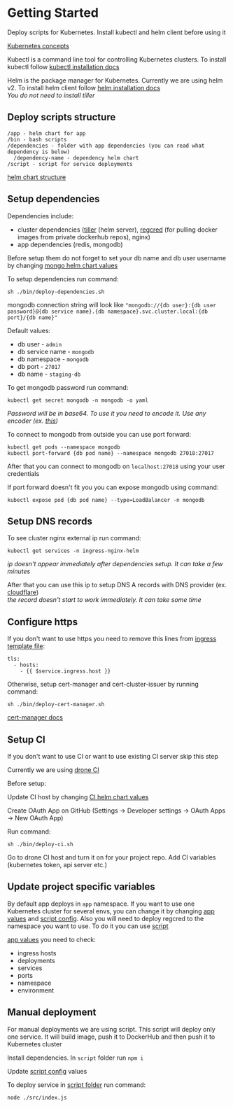# Getting Started

Deploy scripts for Kubernetes. Install kubectl and helm client before using it

[Kubernetes concepts](https://kubernetes.io/docs/concepts/)

Kubectl is a command line tool for controlling Kubernetes clusters. To install kubectl follow [kubectl installation docs](https://kubernetes.io/docs/tasks/tools/install-kubectl/)

Helm is the package manager for Kubernetes. Currently we are using helm v2. To install helm client follow [helm installation docs](https://v2.helm.sh/docs/install/)<br/>
*You do not need to install tiller*

## Deploy scripts structure

```
/app - helm chart for app
/bin - bash scripts
/dependencies - folder with app dependencies (you can read what dependency is below)
  /dependency-name - dependency helm chart
/script - script for service deployments
```

[helm chart structure](https://v2.helm.sh/docs/developing_charts/#charts)

## Setup dependencies

Dependencies include:
- cluster dependencies ([tiller](https://v2.helm.sh/docs/install/) (helm server), [regcred](https://kubernetes.io/docs/tasks/configure-pod-container/pull-image-private-registry/) (for pulling docker images from private dockerhub repos), nginx)
- app dependencies (redis, mongodb)

Before setup them do not forget to set your db name and db user username by changing [mongo helm chart values](dependencies/mongodb/values/values.yaml)

To setup dependencies run command:

```
sh ./bin/deploy-dependencies.sh
```

mongodb connection string will look like `"mongodb://{db user}:{db user password}@{db service name}.{db namespace}.svc.cluster.local:{db port}/{db name}"`

Default values:
- db user - `admin`
- db service name - `mongodb`
- db namespace - `mongodb`
- db port - `27017`
- db name - `staging-db`

To get mongodb password run command:

```
kubectl get secret mongodb -n mongodb -o yaml
```

*Password will be in base64. To use it you need to encode it. Use any encoder (ex. [this](https://www.base64decode.org/))*

To connect to mongodb from outside you can use port forward:

```
kubectl get pods --namespace mongodb
kubectl port-forward {db pod name} --namespace mongodb 27018:27017
```

After that you can connect to mongodb on `localhost:27018` using your user credentials

If port forward doesn't fit you you can expose mongodb using command:

```
kubectl expose pod {db pod name} --type=LoadBalancer -n mongodb
```

## Setup DNS records

To see cluster nginx external ip run command:

```
kubectl get services -n ingress-nginx-helm
```

*ip doesn't appear immediately after dependencies setup. It can take a few minutes*

After that you can use this ip to setup DNS A records with DNS provider (ex. [cloudflare](https://www.cloudflare.com/))<br/>
*the record doesn't start to work immediately. It can take some time*

## Configure https

If you don't want to use https you need to remove this lines from [ingress template file](app/templates/ingress.yml):

```
tls:
  - hosts:
    - {{ $service.ingress.host }}
```

Otherwise, setup cert-manager and cert-cluster-issuer by running command:

```
sh ./bin/deploy-cert-manager.sh
```

[cert-manager docs](https://cert-manager.io/docs/installation/kubernetes/)

## Setup CI

If you don't want to use CI or want to use existing CI server skip this step

Currently we are using [drone CI](https://github.com/helm/charts/tree/master/stable/drone)

Before setup:

Update CI host by changing [CI helm chart values](dependencies/drone-ci/drone/values/values.yml)

Create OAuth App on GitHub (Settings -> Developer settings -> OAuth Apps -> New OAuth App)

Run command:

```
sh ./bin/deploy-ci.sh
```

Go to drone CI host and turn it on for your project repo. Add CI variables (kubernetes token, api server etc.)

## Update project specific variables

By default app deploys in `app` namespace. If you want to use one Kubernetes cluster for several envs, you can change it by changing [app values](app/values/values.yml) and [script config](script/src/config.js). Also you will need to deploy regcred to the namespace you want to use. To do it you can use [script](dependencies/regcred/bin/create-docker-regcred.sh)

[app values](app/values/values.yml) you need to check:
- ingress hosts
- deployments
- services
- ports
- namespace
- environment

## Manual deployment

For manual deployments we are using script. This script will deploy only one service. It will build image, push it to DockerHub and then push it to Kubernetes cluster

Install dependencies. In `script` folder run `npm i`

Update [script config](script/src/config.js) values

To deploy service in [script folder](script) run command:

```
node ./src/index.js
```

